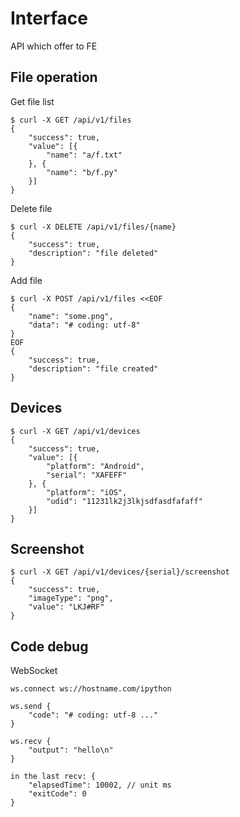# Interface
API which offer to FE

## File operation
Get file list

```
$ curl -X GET /api/v1/files
{
	"success": true,
	"value": [{
		"name": "a/f.txt"
	}, {
		"name": "b/f.py"
	}]
}
```

Delete file

```
$ curl -X DELETE /api/v1/files/{name}
{
	"success": true,
	"description": "file deleted"
}
```

Add file

```
$ curl -X POST /api/v1/files <<EOF
{
	"name": "some.png",
	"data": "# coding: utf-8"
}
EOF
{
	"success": true,
	"description": "file created"
}
```

## Devices
```
$ curl -X GET /api/v1/devices
{
	"success": true,
	"value": [{
		"platform": "Android",
		"serial": "XAFEFF"
	}, {
		"platform": "iOS",
		"udid": "11231lk2j3lkjsdfasdfafaff"
	}]
}
```

## Screenshot
```
$ curl -X GET /api/v1/devices/{serial}/screenshot
{
	"success": true,
	"imageType": "png",
	"value": "LKJ#RF"
}
```

## Code debug
WebSocket 

```
ws.connect ws://hostname.com/ipython

ws.send {
	"code": "# coding: utf-8 ..."
}

ws.recv {
	"output": "hello\n"
}

in the last recv: {
	"elapsedTime": 10002, // unit ms
	"exitCode": 0
}
```